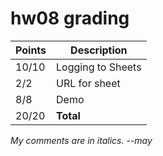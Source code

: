 # hw08 grading

| Points      | Description |
| ----------- | ----------- |
| 10/10       | Logging to Sheets
|  2/2        | URL for sheet
|  8/8        | Demo
| 20/20 | **Total**

*My comments are in italics. --may*
